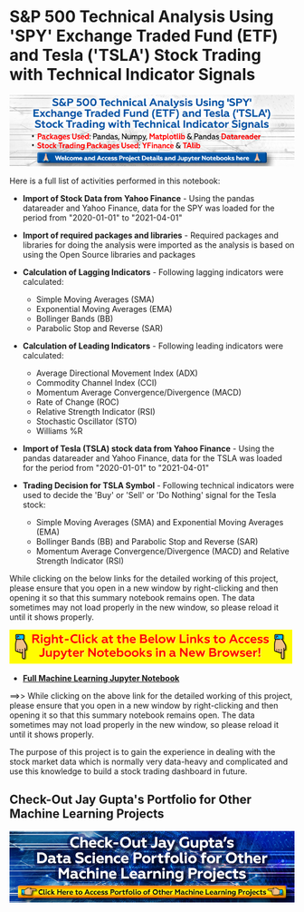
<h1>S&P 500 Technical Analysis Using 'SPY' Exchange Traded Fund (ETF) and Tesla ('TSLA') Stock Trading with Technical Indicator Signals</h1>

<p align="center">
<img src="https://github.com/jayguptacal/portfolio/blob/main/image/SPYTradingWelcome.jpg">
</p>

Here is a full list of activities performed in this notebook:

- **Import of Stock Data from Yahoo Finance** - Using the pandas datareader and Yahoo Finance, data for the SPY was loaded for the period from "2020-01-01" to "2021-04-01"


- **Import of required packages and libraries** - Required packages and libraries for doing the analysis were imported as the analysis is based on using the Open Source libraries and packages


- **Calculation of Lagging Indicators** - Following lagging indicators were calculated:
    - Simple Moving Averages (SMA)
    - Exponential Moving Averages (EMA)
    - Bollinger Bands (BB)
    - Parabolic Stop and Reverse (SAR)
    
    
- **Calculation of Leading Indicators** - Following leading indicators were calculated:
    - Average Directional Movement Index (ADX)
    - Commodity Channel Index (CCI)
    - Momentum Average Convergence/Divergence (MACD)
    - Rate of Change (ROC)
    - Relative Strength Indicator (RSI)
    - Stochastic Oscillator (STO)
    - Williams %R
    
    
- **Import of Tesla (TSLA) stock data from Yahoo Finance** - Using the pandas datareader and Yahoo Finance, data for the TSLA was loaded for the period from "2020-01-01" to "2021-04-01"


- **Trading Decision for TSLA Symbol** - Following technical indicators were used to decide the 'Buy' or 'Sell' or 'Do Nothing' signal for the Tesla stock:
    - Simple Moving Averages (SMA) and Exponential Moving Averages (EMA)
    - Bollinger Bands (BB) and Parabolic Stop and Reverse (SAR)
    - Momentum Average Convergence/Divergence (MACD) and Relative Strength Indicator (RSI)
    
While clicking on the below links for the detailed working of this project, please ensure that you open in a new window by right-clicking and then opening it so that this summary notebook remains open. The data sometimes may not load properly in the new window, so please reload it until it shows properly.

<img src="https://github.com/jayguptacal/portfolio/blob/main/image/bannerOpenNotebooks.jpg">

* <a href="https://github.com/jayguptacal/BankingAndInvestments/blob/main/StockTradingIndicators/SP500_Technical_Analysis.ipynb" target="_blank"><b>Full Machine Learning Jupyter Notebook</b></a>

==>> While clicking on the above link for the detailed working of this project, please ensure that you open in a new window by right-clicking and then opening it so that this summary notebook remains open. The data sometimes may not load properly in the new window, so please reload it until it shows properly.

The purpose of this project is to gain the experience in dealing with the stock market data which is normally very data-heavy and complicated and use this knowledge to build a stock trading dashboard in future.

## Check-Out Jay Gupta's Portfolio for Other Machine Learning Projects ##
<p align="center">
<a href="https://github.com/jayguptacal/portfolio/blob/main/README.md" target="_blank"><img src="https://github.com/jayguptacal/portfolio/blob/main/image/FullPortfolioBanner.jpg"></a>
</p>
